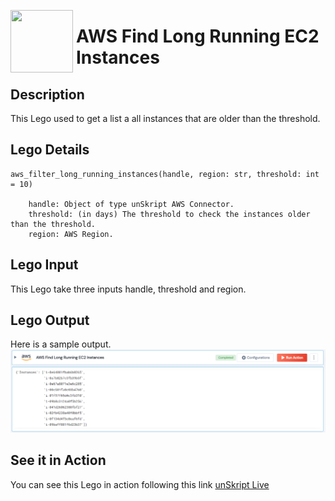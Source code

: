 [<img align="left" src="https://unskript.com/assets/favicon.png" width="100" height="100" style="padding-right: 5px">](https://unskript.com/assets/favicon.png) 
<h1>AWS Find Long Running EC2 Instances</h1>

## Description
This Lego used to get a list a all instances that are older than the threshold.


## Lego Details

    aws_filter_long_running_instances(handle, region: str, threshold: int = 10)

        handle: Object of type unSkript AWS Connector.
        threshold: (in days) The threshold to check the instances older than the threshold.
        region: AWS Region.
## Lego Input

This Lego take three inputs handle, threshold and region.


## Lego Output
Here is a sample output.
<img src="./1.png">


## See it in Action

You can see this Lego in action following this link [unSkript Live](https://us.app.unskript.io)